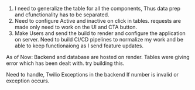 1. I need to generalize the table for all the components, Thus data prep and cfunctionality has to be separated.
2. Need to configure Active and inactive on click in tables. requests are made only need to work on the UI and CTA button.
3. Make Users and send the build to render and configure the application on server. Need to build CI/CD pipelines to normalize my work and be able to keep functionaiong as I send feature updates.

As of Now:
Backend and database are hosted on render. Tables were giving error which has been dealt with. try building this.

Need to handle, Twilio Exceptions in the backend If number is invalid or exception occurs.